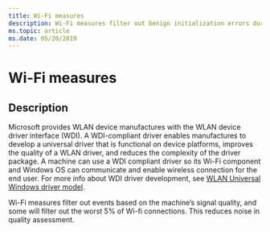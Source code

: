 ```yaml
---
title: Wi-Fi measures
description: Wi-Fi measures filter out benign initialization errors during Bluetooth driver flighting
ms.topic: article
ms.date: 05/20/2019
---
```


# Wi-Fi measures

## Description

Microsoft provides WLAN device manufactures with the WLAN device driver interface (WDI). A WDI-compliant driver enables manufactures to develop a universal driver that is functional on device platforms, improves the quality of a WLAN driver, and reduces the complexity of the driver package. A machine can use a WDI compliant driver so its Wi-Fi component and Windows OS can communicate and enable wireless connection for the end user. For more info about WDI driver development, see [WLAN Universal Windows driver model](../network/wdi-miniport-driver-design-guide.md).

Wi-Fi measures filter out events based on the machine’s signal quality, and some will filter out the worst 5% of Wi-fi connections. This reduces noise in quality assessment.